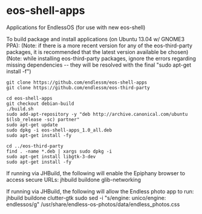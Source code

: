 eos-shell-apps
==============

Applications for EndlessOS (for use with new eos-shell)

To build package and install applications (on Ubuntu 13.04 w/ GNOME3 PPA):
(Note: if there is a more recent version for any of the eos-third-party
packages, it is recommended that the latest version available be chosen)
(Note: while installing eos-third-party packages, ignore the errors
regarding missing dependencies -- they will be resolved with the final
"sudo apt-get install -f")

    git clone https://github.com/endlessm/eos-shell-apps
    git clone https://github.com/endlessm/eos-third-party
    
    cd eos-shell-apps
    git checkout debian-build
    ./build.sh
    sudo add-apt-repository -y "deb http://archive.canonical.com/ubuntu $(lsb_release -sc) partner"
    sudo apt-get update
    sudo dpkg -i eos-shell-apps_1.0_all.deb
    sudo apt-get install -fy
    
    cd ../eos-third-party
    find . -name *.deb | xargs sudo dpkg -i
    sudo apt-get install libgtk-3-dev
    sudo apt-get install -fy

If running via JHBuild, the following will enable the Epiphany browser to access secure URLs:
    jhbuild buildone glib-networking

If running via JHBuild, the following will allow the Endless photo app to run:
    jhbuild buildone clutter-gtk
    sudo sed -i "s/engine: unico/engine: endlessos/g" /usr/share/endless-os-photos/data/endless_photos.css
